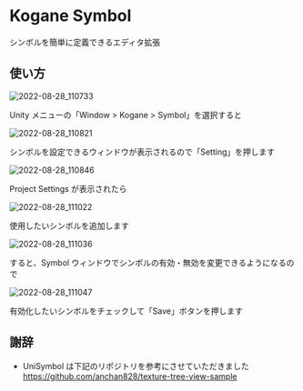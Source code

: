 # Kogane Symbol

シンボルを簡単に定義できるエディタ拡張

## 使い方

![2022-08-28_110733](https://user-images.githubusercontent.com/6134875/187054508-bdba7f60-ae2d-4939-a93c-e6fde0592146.png)

Unity メニューの「Window > Kogane > Symbol」を選択すると

![2022-08-28_110821](https://user-images.githubusercontent.com/6134875/187054510-e6be342c-a486-444d-b925-10c5ec541b5a.png)

シンボルを設定できるウィンドウが表示されるので「Setting」を押します

![2022-08-28_110846](https://user-images.githubusercontent.com/6134875/187054517-9b2633b8-9b51-467f-974f-2cf1d75c9c98.png)

Project Settings が表示されたら

![2022-08-28_111022](https://user-images.githubusercontent.com/6134875/187054519-e591f4c2-f1a2-4bb5-bb6b-37506a1f8754.png)

使用したいシンボルを追加します

![2022-08-28_111036](https://user-images.githubusercontent.com/6134875/187054521-21b08bd7-a59c-4b09-ba77-a1c99d29ac83.png)

すると、Symbol ウィンドウでシンボルの有効・無効を変更できるようになるので

![2022-08-28_111047](https://user-images.githubusercontent.com/6134875/187054523-07c3d538-8c82-4911-8e68-9d64046bc34d.png)

有効化したいシンボルをチェックして「Save」ボタンを押します

## 謝辞

- UniSymbol は下記のリポジトリを参考にさせていただきました  
  https://github.com/anchan828/texture-tree-view-sample  
